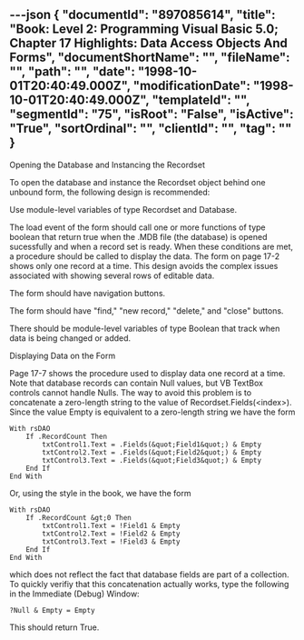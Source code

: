 ---json
{
  "documentId": "897085614",
  "title": "Book: Level 2: Programming Visual Basic 5.0; Chapter 17 Highlights: Data Access Objects And Forms",
  "documentShortName": "",
  "fileName": "",
  "path": "",
  "date": "1998-10-01T20:40:49.000Z",
  "modificationDate": "1998-10-01T20:40:49.000Z",
  "templateId": "",
  "segmentId": "75",
  "isRoot": "False",
  "isActive": "True",
  "sortOrdinal": "",
  "clientId": "",
  "tag": ""
}
---

Opening the Database and Instancing the Recordset

To open the database and instance the Recordset object behind one unbound form, the following design is recommended:

Use module-level variables of type Recordset and Database.

The load event of the form should call one or more functions of type boolean that return true when the .MDB file (the database) is opened sucessfully and when a record set is ready. When these conditions are met, a procedure should be called to display the data. The form on page 17-2 shows only one record at a time. This design avoids the complex issues associated with showing several rows of editable data.

The form should have navigation buttons.

The form should have &quot;find,&quot; &quot;new record,&quot; &quot;delete,&quot; and &quot;close&quot; buttons.

There should be module-level variables of type Boolean that track when data is being changed or added.


Displaying Data on the Form

Page 17-7 shows the procedure used to display data one record at a time. Note that database records can contain Null values, but VB TextBox controls cannot handle Nulls. The way to avoid this problem is to concatenate a zero-length string to the value of Recordset.Fields(&lt;index&gt;). Since the value Empty is equivalent to a zero-length string we have the form

    With rsDAO
        If .RecordCount Then
            txtControl1.Text = .Fields(&quot;Field1&quot;) & Empty
            txtControl2.Text = .Fields(&quot;Field2&quot;) & Empty
            txtControl3.Text = .Fields(&quot;Field3&quot;) & Empty
        End If
    End With

Or, using the style in the book, we have the form

    With rsDAO
        If .RecordCount &gt;0 Then
            txtControl1.Text = !Field1 & Empty
            txtControl2.Text = !Field2 & Empty
            txtControl3.Text = !Field3 & Empty
        End If
    End With

which does not reflect the fact that database fields are part of a collection. To quickly verifiy that this concatenation actually works, type the following in the Immediate (Debug) Window:

    ?Null & Empty = Empty

This should return True.

